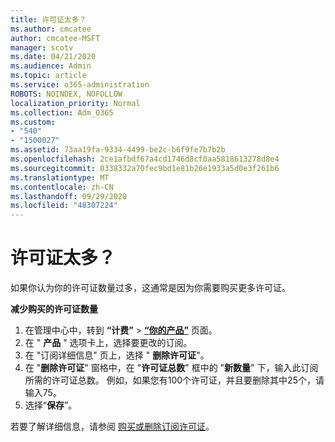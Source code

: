 ```yaml
---
title: 许可证太多？
ms.author: cmcatee
author: cmcatee-MSFT
manager: scotv
ms.date: 04/21/2020
ms.audience: Admin
ms.topic: article
ms.service: o365-administration
ROBOTS: NOINDEX, NOFOLLOW
localization_priority: Normal
ms.collection: Adm_O365
ms.custom:
- "540"
- "1500027"
ms.assetid: 73aa19fa-9334-4499-be2c-b6f9fe7b7b2b
ms.openlocfilehash: 2ce1afbdf67a4cd1746d8cf0aa5818613278d8e4
ms.sourcegitcommit: 0338332a70fec9bd1e81b26e1933a5d0e3f261b6
ms.translationtype: MT
ms.contentlocale: zh-CN
ms.lasthandoff: 09/29/2020
ms.locfileid: "48307224"
---
```

# <a name="too-many-licenses"></a>许可证太多？

如果你认为你的许可证数量过多，这通常是因为你需要购买更多许可证。
  
**减少购买的许可证数量**
  
1. 在管理中心中，转到 **“计费”** \> **[“你的产品”](https://go.microsoft.com/fwlink/p/?linkid=842054)** 页面。
2. 在 " **产品** " 选项卡上，选择要更改的订阅。
3. 在 "订阅详细信息" 页上，选择 " **删除许可证**"。
4. 在 "**删除许可证**" 窗格中，在 "**许可证总数**" 框中的 "**新数量**" 下，输入此订阅所需的许可证总数。 例如，如果您有100个许可证，并且要删除其中25个，请输入75。
5. 选择“**保存**”。

若要了解详细信息，请参阅 [购买或删除订阅许可证](https://docs.microsoft.com/microsoft-365/commerce/licenses/buy-licenses)。